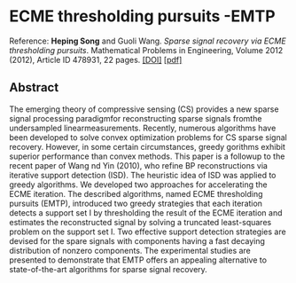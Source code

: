 # ECME thresholding pursuits -EMTP

Reference:
**Heping Song** and Guoli Wang. *Sparse signal recovery via ECME thresholding pursuits*. Mathematical Problems in Engineering, Volume 2012 (2012), Article ID 478931, 22 pages. [[DOI]](http://dx.doi.org/10.1155/2012/478931) [[pdf]](/paper/mpe12.pdf)

## Abstract
The emerging theory of compressive sensing (CS) provides a new sparse signal processing paradigmfor reconstructing sparse signals fromthe undersampled linearmeasurements. Recently, numerous algorithms have been developed to solve convex optimization problems for CS sparse signal recovery. However, in some certain circumstances, greedy gorithms exhibit superior performance than convex methods. This paper is a followup to the recent paper of Wang nd Yin (2010), who refine BP reconstructions via iterative support detection (ISD). The heuristic idea of ISD was applied to greedy algorithms. We developed two approaches for accelerating the ECME iteration. The described algorithms, named ECME thresholding pursuits (EMTP), introduced two greedy strategies that each iteration detects a support set I by thresholding the result of the ECME iteration and estimates the reconstructed signal by solving a truncated least-squares problem on the support set I. Two effective support detection strategies are devised for the spare signals with components having a fast decaying distribution of nonzero components. The experimental studies are presented to demonstrate that EMTP offers an appealing alternative to state-of-the-art algorithms for sparse signal recovery.

